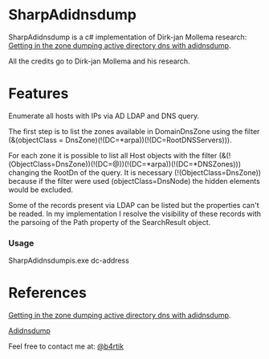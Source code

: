 # SharpAdidnsdump

SharpAdidnsdump is a c# implementation of Dirk-jan Mollema research: [Getting in the zone dumping active directory dns with adidnsdump](https://dirkjanm.io/getting-in-the-zone-dumping-active-directory-dns-with-adidnsdump/).

All the credits go to Dirk-jan Mollema and his research.

# Features

Enumerate all hosts with IPs via AD LDAP and DNS query.

The first step is to list the zones available in DomainDnsZone using the filter (&(objectClass = DnsZone)(!(DC=*arpa))(!(DC=RootDNSServers))).

For each zone it is possible to list all Host objects with the filter (&(!(ObjectClass=DnsZone))(!(DC=@))(!(DC=*arpa))(!(DC=*DNSZones))) changing the RootDn of the query. It is necessary (!(ObjectClass=DnsZone)) because if the filter were used (objectClass=DnsNode) the hidden elements would be excluded.

Some of the records present via LDAP can be listed but the properties can't be readed.
In my implementation I resolve the visibility of these records with the parsoing of the Path property of the SearchResult object.

### Usage

SharpAdidnsdumpis.exe dc-address


# References

[Getting in the zone dumping active directory dns with adidnsdump](https://dirkjanm.io/getting-in-the-zone-dumping-active-directory-dns-with-adidnsdump/).

[Adidnsdump](https://github.com/dirkjanm/adidnsdump)



Feel free to contact me at: [@b4rtik](https://twitter.com/b4rtik)



